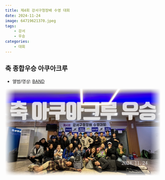 ```yaml
---
title: 제4회 강서구청장배 수영 대회 
date: 2024-11-24
image: 64719621370.jpeg
tags:
    - 강서
    - 우승
categories:
    - 대회
---
```


## 축 종합우승 아쿠아크루

- 앨범/영상: [BAND](https://band.us/band/93484357/album/83428347)

![](IMG_7329.PNG)